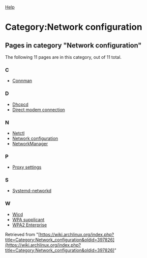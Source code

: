 [Help](//www.mediawiki.org/wiki/Special:MyLanguage/Help:Categories)

# Category:Network configuration

## Pages in category "Network configuration"

The following 11 pages are in this category, out of 11 total.

### C

*   [Connman](/index.php/Connman "Connman")

### D

*   [Dhcpcd](/index.php/Dhcpcd "Dhcpcd")
*   [Direct modem connection](/index.php/Direct_modem_connection "Direct modem connection")

### N

*   [Netctl](/index.php/Netctl "Netctl")
*   [Network configuration](/index.php/Network_configuration "Network configuration")
*   [NetworkManager](/index.php/NetworkManager "NetworkManager")

### P

*   [Proxy settings](/index.php/Proxy_settings "Proxy settings")

### S

*   [Systemd-networkd](/index.php/Systemd-networkd "Systemd-networkd")

### W

*   [Wicd](/index.php/Wicd "Wicd")
*   [WPA supplicant](/index.php/WPA_supplicant "WPA supplicant")
*   [WPA2 Enterprise](/index.php/WPA2_Enterprise "WPA2 Enterprise")

Retrieved from "[https://wiki.archlinux.org/index.php?title=Category:Network_configuration&oldid=397826](https://wiki.archlinux.org/index.php?title=Category:Network_configuration&oldid=397826)"